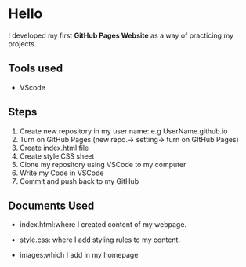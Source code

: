 # Hello

I developed my first **GitHub Pages Website** as a way of practicing my projects.

## Tools used

* VScode
  
## Steps

  1. Create new repository in my user name: e.g UserName.github.io
  2. Turn on GitHub Pages (new repo.-> setting-> turn on GItHub Pages)
  3. Create index.html file
  4. Create style.CSS sheet
  5. Clone my repository using VSCode to my computer
  6. Write my Code in VSCode
  7. Commit and push back to my GitHub

## Documents Used

* index.html:where I created content of my webpage.

* style.css: where I add styling rules to my content.

* images:which I add in my homepage

